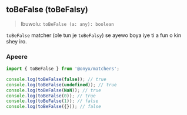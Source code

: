 ## toBeFalse (toBeFalsy)

> Ibuwolu: `toBeFalse (a: any): boolean`

`toBeFalse` matcher (ole tun je `toBeFalsy`) se ayewo boya iye ti a fun o kin shey iro.

### Apeere

```ts
import { toBeFalse } from '@onyx/matchers';

console.log(toBeFalse(false)); // true
console.log(toBeFalse(undefined)); // true
console.log(toBeFalse(NaN)); // true
console.log(toBeFalse(0)); // true
console.log(toBeFalse(1)); // false
console.log(toBeFalse({})); // false
```
